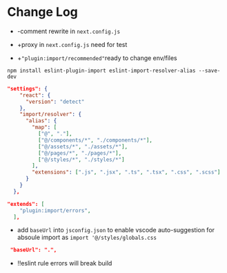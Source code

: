 # Change Log

- -comment rewrite in `next.config.js`

- +proxy in `next.config.js` need for test

- +`"plugin:import/recommended"`ready to change env/files

`npm install eslint-plugin-import eslint-import-resolver-alias --save-dev`

```json
"settings": {
    "react": {
      "version": "detect"
    },
    "import/resolver": {
      "alias": {
        "map": [
          ["@", "."],
          ["@/components/*", "./components/*"],
          ["@/assets/*", "./assets/*"],
          ["@/pages/*", "./pages/*"],
          ["@/styles/*", "./styles/*"]
        ],
        "extensions": [".js", ".jsx", ".ts", ".tsx", ".css", ".scss"]
      }
    }
  },

"extends": [  
    "plugin:import/errors",
  ],
```

- add `baseUrl` into `jsconfig.json` to enable vscode auto-suggestion for absoule import as `import '@/styles/globals.css`

```json
 "baseUrl": ".",
```

- !!eslint rule errors will break build

